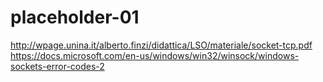 # placeholder-01
http://wpage.unina.it/alberto.finzi/didattica/LSO/materiale/socket-tcp.pdf
https://docs.microsoft.com/en-us/windows/win32/winsock/windows-sockets-error-codes-2
